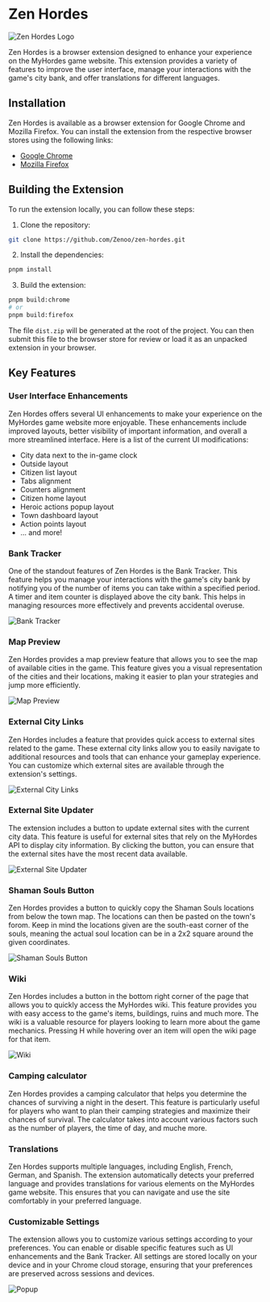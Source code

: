 # Zen Hordes

![Zen Hordes Logo](public/icon-64.png)

Zen Hordes is a browser extension designed to enhance your experience on the MyHordes game website. This extension provides a variety of features to improve the user interface, manage your interactions with the game's city bank, and offer translations for different languages.

## Installation

Zen Hordes is available as a browser extension for Google Chrome and Mozilla Firefox. You can install the extension from the respective browser stores using the following links:

- [Google Chrome](https://chromewebstore.google.com/detail/zen-hordes/mfmegmfbgapnopkjfocndlkbdapaogam)
- [Mozilla Firefox](https://addons.mozilla.org/en-US/firefox/addon/zen-hordes/)

## Building the Extension

To run the extension locally, you can follow these steps:

1. Clone the repository:

```bash
git clone https://github.com/Zenoo/zen-hordes.git
```

2. Install the dependencies:

```bash
pnpm install
```

3. Build the extension:

```bash
pnpm build:chrome
# or
pnpm build:firefox
```

The file `dist.zip` will be generated at the root of the project. You can then submit this file to the browser store for review or load it as an unpacked extension in your browser.

## Key Features

### User Interface Enhancements
Zen Hordes offers several UI enhancements to make your experience on the MyHordes game website more enjoyable. These enhancements include improved layouts, better visibility of important information, and overall a more streamlined interface. Here is a list of the current UI modifications:
- City data next to the in-game clock
- Outside layout
- Citizen list layout
- Tabs alignment
- Counters alignment
- Citizen home layout
- Heroic actions popup layout
- Town dashboard layout
- Action points layout
- ... and more!

### Bank Tracker
One of the standout features of Zen Hordes is the Bank Tracker. This feature helps you manage your interactions with the game's city bank by notifying you of the number of items you can take within a specified period. A timer and item counter is displayed above the city bank. This helps in managing resources more effectively and prevents accidental overuse.

![Bank Tracker](.github/media/bank-tracker.jpeg)

### Map Preview
Zen Hordes provides a map preview feature that allows you to see the map of available cities in the game. This feature gives you a visual representation of the cities and their locations, making it easier to plan your strategies and jump more efficiently.

![Map Preview](.github/media/map-preview.jpeg)

### External City Links
Zen Hordes includes a feature that provides quick access to external sites related to the game. These external city links allow you to easily navigate to additional resources and tools that can enhance your gameplay experience. You can customize which external sites are available through the extension's settings.

![External City Links](.github/media/external-city-links.jpeg)

### External Site Updater

The extension includes a button to update external sites with the current city data. This feature is useful for external sites that rely on the MyHordes API to display city information. By clicking the button, you can ensure that the external sites have the most recent data available.

![External Site Updater](.github/media/update-button.jpeg)

### Shaman Souls Button

Zen Hordes provides a button to quickly copy the Shaman Souls locations from below the town map. The locations can then be pasted on the town's forom. Keep in mind the locations given are the south-east corner of the souls, meaning the actual soul location can be in a 2x2 square around the given coordinates.

![Shaman Souls Button](.github/media/shaman-souls.png)

### Wiki

Zen Hordes includes a button in the bottom right corner of the page that allows you to quickly access the MyHordes wiki. This feature provides you with easy access to the game's items, buildings, ruins and much more. The wiki is a valuable resource for players looking to learn more about the game mechanics. Pressing H while hovering over an item will open the wiki page for that item.

![Wiki](.github/media/wiki.jpeg)

### Camping calculator

Zen Hordes provides a camping calculator that helps you determine the chances of surviving a night in the desert. This feature is particularly useful for players who want to plan their camping strategies and maximize their chances of survival. The calculator takes into account various factors such as the number of players, the time of day, and muche more.

### Translations
Zen Hordes supports multiple languages, including English, French, German, and Spanish. The extension automatically detects your preferred language and provides translations for various elements on the MyHordes game website. This ensures that you can navigate and use the site comfortably in your preferred language.

### Customizable Settings
The extension allows you to customize various settings according to your preferences. You can enable or disable specific features such as UI enhancements and the Bank Tracker. All settings are stored locally on your device and in your Chrome cloud storage, ensuring that your preferences are preserved across sessions and devices.

![Popup](.github/media/popup.jpeg)
